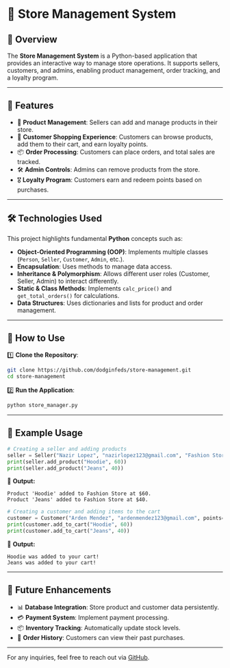 # 🏪 Store Management System

## 📌 Overview
The **Store Management System** is a Python-based application that provides an interactive way to manage store operations. It supports sellers, customers, and admins, enabling product management, order tracking, and a loyalty program.

---

## 🚀 Features
- 🛒 **Product Management**: Sellers can add and manage products in their store.
- 👤 **Customer Shopping Experience**: Customers can browse products, add them to their cart, and earn loyalty points.
- 📦 **Order Processing**: Customers can place orders, and total sales are tracked.
- 🛠 **Admin Controls**: Admins can remove products from the store.
- 🎖 **Loyalty Program**: Customers earn and redeem points based on purchases.

---

## 🛠 Technologies Used
This project highlights fundamental **Python** concepts such as:
- **Object-Oriented Programming (OOP)**: Implements multiple classes (`Person`, `Seller`, `Customer`, `Admin`, etc.).
- **Encapsulation**: Uses methods to manage data access.
- **Inheritance & Polymorphism**: Allows different user roles (Customer, Seller, Admin) to interact differently.
- **Static & Class Methods**: Implements `calc_price()` and `get_total_orders()` for calculations.
- **Data Structures**: Uses dictionaries and lists for product and order management.

---

## 🔹 How to Use
1️⃣ **Clone the Repository**:
   ```bash
   git clone https://github.com/dodginfeds/store-management.git
   cd store-management
   ```
2️⃣ **Run the Application**:
   ```bash
   python store_manager.py
   ```

---

## 📌 Example Usage
```python
# Creating a seller and adding products
seller = Seller("Nazir Lopez", "nazirlopez123@gmail.com", "Fashion Store")
print(seller.add_product("Hoodie", 60))
print(seller.add_product("Jeans", 40))
```
🔹 **Output:**
```
Product 'Hoodie' added to Fashion Store at $60.
Product 'Jeans' added to Fashion Store at $40.
```

```python
# Creating a customer and adding items to the cart
customer = Customer("Arden Mendez", "ardenmendez123@gmail.com", points=20)
print(customer.add_to_cart("Hoodie", 60))
print(customer.add_to_cart("Jeans", 40))
```
🔹 **Output:**
```
Hoodie was added to your cart!
Jeans was added to your cart!
```

---

## 🔮 Future Enhancements
- 📊 **Database Integration**: Store product and customer data persistently.
- 💳 **Payment System**: Implement payment processing.
- 📦 **Inventory Tracking**: Automatically update stock levels.
- 📜 **Order History**: Customers can view their past purchases.

---

For any inquiries, feel free to reach out via [GitHub](https://github.com/dodginfeds).

